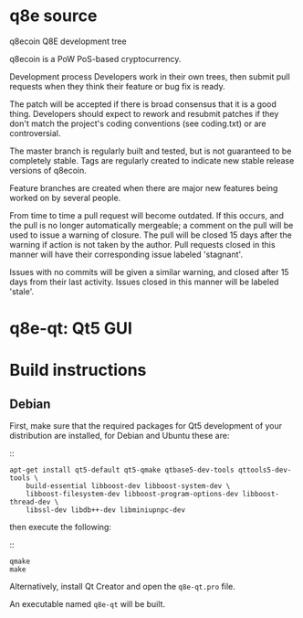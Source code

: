 # q8e source
q8ecoin Q8E development tree

q8ecoin is a PoW PoS-based cryptocurrency.

Development process
Developers work in their own trees, then submit pull requests when they think their feature or bug fix is ready.

The patch will be accepted if there is broad consensus that it is a good thing. Developers should expect to rework and resubmit patches if they don't match the project's coding conventions (see coding.txt) or are controversial.

The master branch is regularly built and tested, but is not guaranteed to be completely stable. Tags are regularly created to indicate new stable release versions of q8ecoin.

Feature branches are created when there are major new features being worked on by several people.

From time to time a pull request will become outdated. If this occurs, and the pull is no longer automatically mergeable; a comment on the pull will be used to issue a warning of closure. The pull will be closed 15 days after the warning if action is not taken by the author. Pull requests closed in this manner will have their corresponding issue labeled 'stagnant'.

Issues with no commits will be given a similar warning, and closed after 15 days from their last activity. Issues closed in this manner will be labeled 'stale'.


q8e-qt: Qt5 GUI
===============================

Build instructions
===================

Debian
-------

First, make sure that the required packages for Qt5 development of your
distribution are installed, for Debian and Ubuntu these are:

::

    apt-get install qt5-default qt5-qmake qtbase5-dev-tools qttools5-dev-tools \
        build-essential libboost-dev libboost-system-dev \
        libboost-filesystem-dev libboost-program-options-dev libboost-thread-dev \
        libssl-dev libdb++-dev libminiupnpc-dev

then execute the following:

::

    qmake
    make

Alternatively, install Qt Creator and open the `q8e-qt.pro` file.

An executable named `q8e-qt` will be built.
